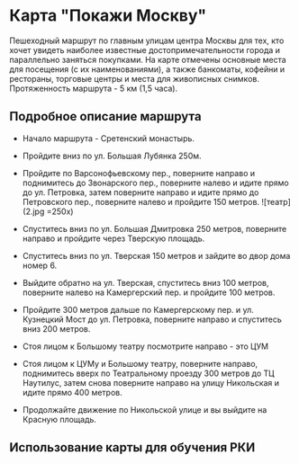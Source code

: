# Карта "Покажи Москву"
Пешеходный маршрут по главным улицам центра Москвы для тех, кто хочет увидеть наиболее известные достопримечательности города и параллельно заняться покупками. 
На карте отмечены основные места для посещения (с их наименованиями), а также банкоматы, кофейни и рестораны, торговые центры и места для живописных снимков.
Протяженность маршрута  - 5 км (1,5 часа).
## Подробное описание маршрута
* Начало маршрута - Сретенский монастырь.

* Пройдите вниз по ул. Большая Лубянка 250м.
* Пройдите по Варсонофьевскому пер., поверните направо и поднимитесь до Звонарского пер., поверните налево и идите прямо до ул. Петровка, затем поверните направо и идите прямо до Петровского пер., поверните налево и пройдите 150 метров.
![театр](2.jpg =250x)
* Спуститесь вниз по ул. Большая Дмитровка 250 метров, поверните направо и пройдите через Тверскую площадь.
* Спуститесь вниз по ул. Тверская 150 метров и зайдите во двор дома номер 6.
* Выйдите обратно на ул. Тверская, спуститесь вниз 100 метров, поверните налево на Камергерский пер. и пройдите 100 метров.
* Пройдите 300 метров дальше по Камергерскому пер. и ул. Кузнецкий Мост до ул. Петровка, поверните направо и спуститесь вниз 200 метров.
* Стоя лицом к Большому театру посмотрите направо - это ЦУМ
* Стоя лицом к ЦУМу и Большому театру, поверните направо, поднимитесь вверх по Театральному проезду 300 метров до ТЦ Наутилус, затем снова поверните направо на улицу Никольская и идите прямо 400 метров.
* Продолжайте движение по Никольской улице и вы выйдите на Красную площадь.
## Использование карты для обучения РКИ

